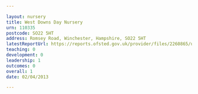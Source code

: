 ```yaml
---

layout: nursery
title: West Downs Day Nursery
urn: 110335
postcode: SO22 5HT
address: Romsey Road, Winchester, Hampshire, SO22 5HT
latestReportUrl: https://reports.ofsted.gov.uk/provider/files/2260865/urn/110335.pdf
teaching: 0
development: 0
leadership: 1
outcomes: 0
overall: 1
date: 02/04/2013

---
```


